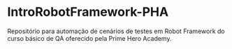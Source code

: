 # IntroRobotFramework-PHA
Repositório para automação de cenários de testes em Robot Framework do curso básico de QA oferecido pela Prime Hero Academy.
